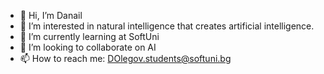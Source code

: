 - 👋 Hi, I’m Danail
- 👀 I’m interested in natural intelligence that creates artificial intelligence.
- 🌱 I’m currently learning at SoftUni
- 💞️ I’m looking to collaborate on AI
- 📫 How to reach me: DOlegov.students@softuni.bg

<!---
DOlegow/DOlegow is a ✨ special ✨ repository because its `README.md` (this file) appears on your GitHub profile.
You can click the Preview link to take a look at your changes.
--->

